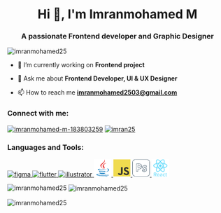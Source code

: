 <h1 align="center">Hi 👋, I'm Imranmohamed M</h1>
<h3 align="center">A passionate Frontend developer and Graphic Designer</h3>

<p align="left"> <img src="https://media1.tenor.com/m/Ug6cbVA1ZsMAAAAd/developer.gif" alt="imranmohamed25" /> </p>

- 🔭 I’m currently working on **Frontend project**

- 💬 Ask me about **Frontend Developer, UI & UX Designer**

- 📫 How to reach me **imranmohamed2503@gmail.com**

<h3 align="left">Connect with me:</h3>
<p align="left">
<a href="https://linkedin.com/in/imranmohamed-m-183803259" target="blank"><img align="center" src="https://raw.githubusercontent.com/rahuldkjain/github-profile-readme-generator/master/src/images/icons/Social/linked-in-alt.svg" alt="imranmohamed-m-183803259" height="30" width="40" /></a>
<a href="https://www.leetcode.com/imran25" target="blank"><img align="center" src="https://raw.githubusercontent.com/rahuldkjain/github-profile-readme-generator/master/src/images/icons/Social/leet-code.svg" alt="imran25" height="30" width="40" /></a>
</p>

<h3 align="left">Languages and Tools:</h3>
<p align="left"> <a href="https://www.figma.com/" target="_blank" rel="noreferrer"> <img src="https://www.vectorlogo.zone/logos/figma/figma-icon.svg" alt="figma" width="40" height="40"/> </a> <a href="https://flutter.dev" target="_blank" rel="noreferrer"> <img src="https://www.vectorlogo.zone/logos/flutterio/flutterio-icon.svg" alt="flutter" width="40" height="40"/> </a> <a href="https://www.adobe.com/in/products/illustrator.html" target="_blank" rel="noreferrer"> <img src="https://www.vectorlogo.zone/logos/adobe_illustrator/adobe_illustrator-icon.svg" alt="illustrator" width="40" height="40"/> </a> <a href="https://www.java.com" target="_blank" rel="noreferrer"> <img src="https://raw.githubusercontent.com/devicons/devicon/master/icons/java/java-original.svg" alt="java" width="40" height="40"/> </a> <a href="https://developer.mozilla.org/en-US/docs/Web/JavaScript" target="_blank" rel="noreferrer"> <img src="https://raw.githubusercontent.com/devicons/devicon/master/icons/javascript/javascript-original.svg" alt="javascript" width="40" height="40"/> </a> <a href="https://www.photoshop.com/en" target="_blank" rel="noreferrer"> <img src="https://raw.githubusercontent.com/devicons/devicon/master/icons/photoshop/photoshop-line.svg" alt="photoshop" width="40" height="40"/> </a> <a href="https://reactjs.org/" target="_blank" rel="noreferrer"> <img src="https://raw.githubusercontent.com/devicons/devicon/master/icons/react/react-original-wordmark.svg" alt="react" width="40" height="40"/> </a> </p>

<p><img align="left" src="https://github-readme-stats.vercel.app/api/top-langs?username=imranmohamed25&show_icons=true&locale=en&layout=compact" alt="imranmohamed25" /></p>

<p>&nbsp;<img align="center" src="https://github-readme-stats.vercel.app/api?username=imranmohamed25&show_icons=true&locale=en" alt="imranmohamed25" /></p>

<p><img align="center" src="https://github-readme-streak-stats.herokuapp.com/?user=imranmohamed25&" alt="imranmohamed25" /></p>
